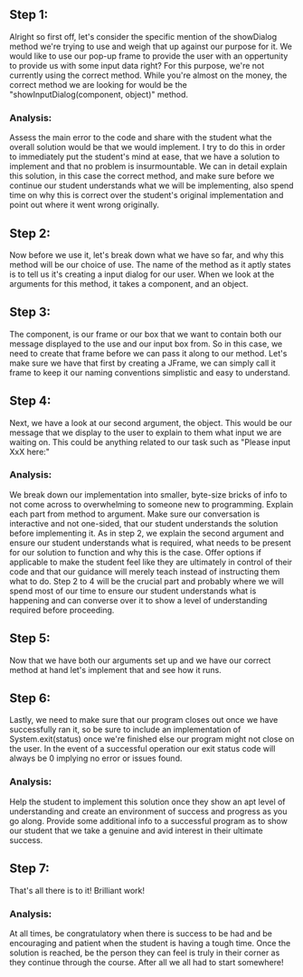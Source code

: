 ## Step 1:

Alright so first off, let's consider the specific mention of the showDialog method we're trying to use and weigh that up against our purpose for it. We would like to use our pop-up frame to provide the user with an oppertunity to provide us with some input data right? For this purpose, we're not currently using the correct method. While you're almost on the money, the correct method we are looking for would be the "showInputDialog(component, object)" method.

### **Analysis:**

Assess the main error to the code and share with the student what the overall solution would be that we would implement. I try to do this in order to immediately put the student's mind at ease, that we have a solution to implement and that no problem is insurmountable. We can in detail explain this solution, in this case the correct method, and make sure before we continue our student understands what we will be implementing, also spend time on why this is correct over the student's original implementation and point out where it went wrong originally.

## Step 2:

Now before we use it, let's break down what we have so far, and why this method will be our choice of use. The name of the method as it aptly states is to tell us it's creating a input dialog for our user. When we look at the arguments for this method, it takes a component, and an object.

## Step 3:

The component, is our frame or our box that we want to contain both our message displayed to the use and our input box from. So in this case, we need to create that frame before we can pass it along to our method. Let's make sure we have that first by creating a JFrame, we can simply call it frame to keep it our naming conventions simplistic and easy to understand.

## Step 4:

Next, we have a look at our second argument, the object. This would be our message that we display to the user to explain to them what input we are waiting on. This could be anything related to our task such as "Please input XxX here:"

### **Analysis:**
We break down our implementation into smaller, byte-size bricks of info to not come across to overwhelming to someone new to programming. Explain each part from method to argument. Make sure our conversation is interactive and not one-sided, that our student understands the solution before implementing it. As in step 2, we explain the second argument and ensure our student understands what is required, what needs to be present for our solution to function and why this is the case. Offer options if applicable to make the student feel like they are ultimately in control of their code and that our guidance will merely teach instead of instructing them what to do. Step 2 to 4 will be the crucial part and probably where we will spend most of our time to ensure our student understands what is happening and can converse over it to show a level of understanding required before proceeding.

## Step 5:

Now that we have both our arguments set up and we have our correct method at hand let's implement that and see how it runs.

## Step 6:

Lastly, we need to make sure that our program closes out once we have successfully ran it, so be sure to include an implementation of System.exit(status) once we're finished else our program might not close on the user. In the event of a successful operation our exit status code will always be 0 implying no error or issues found.

### **Analysis:** 

Help the student to implement this solution once they show an apt level of understanding and create an environment of success and progress as you go along. Provide some additional info to a successful program as to show our student that we take a genuine and avid interest in their ultimate success.

## Step 7:

That's all there is to it! Brilliant work!

### **Analysis:**

At all times, be congratulatory when there is success to be had and be encouraging and patient when the student is having a tough time. Once the solution is reached, be the person they can feel is truly in their corner as they continue through the course. After all we all had to start somewhere!
